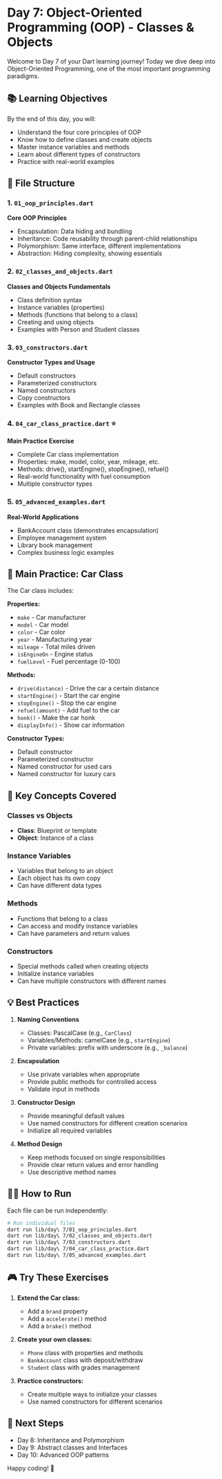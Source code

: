 # Day 7: Object-Oriented Programming (OOP) - Classes & Objects

Welcome to Day 7 of your Dart learning journey! Today we dive deep into Object-Oriented Programming, one of the most important programming paradigms.

## 📚 Learning Objectives

By the end of this day, you will:
- Understand the four core principles of OOP
- Know how to define classes and create objects
- Master instance variables and methods
- Learn about different types of constructors
- Practice with real-world examples

## 📁 File Structure

### 1. `01_oop_principles.dart`
**Core OOP Principles**
- Encapsulation: Data hiding and bundling
- Inheritance: Code reusability through parent-child relationships  
- Polymorphism: Same interface, different implementations
- Abstraction: Hiding complexity, showing essentials

### 2. `02_classes_and_objects.dart`
**Classes and Objects Fundamentals**
- Class definition syntax
- Instance variables (properties)
- Methods (functions that belong to a class)
- Creating and using objects
- Examples with Person and Student classes

### 3. `03_constructors.dart`
**Constructor Types and Usage**
- Default constructors
- Parameterized constructors
- Named constructors
- Copy constructors
- Examples with Book and Rectangle classes

### 4. `04_car_class_practice.dart` ⭐
**Main Practice Exercise**
- Complete Car class implementation
- Properties: make, model, color, year, mileage, etc.
- Methods: drive(), startEngine(), stopEngine(), refuel()
- Real-world functionality with fuel consumption
- Multiple constructor types

### 5. `05_advanced_examples.dart`
**Real-World Applications**
- BankAccount class (demonstrates encapsulation)
- Employee management system
- Library book management
- Complex business logic examples

## 🚗 Main Practice: Car Class

The Car class includes:

**Properties:**
- `make` - Car manufacturer
- `model` - Car model
- `color` - Car color
- `year` - Manufacturing year
- `mileage` - Total miles driven
- `isEngineOn` - Engine status
- `fuelLevel` - Fuel percentage (0-100)

**Methods:**
- `drive(distance)` - Drive the car a certain distance
- `startEngine()` - Start the car engine
- `stopEngine()` - Stop the car engine
- `refuel(amount)` - Add fuel to the car
- `honk()` - Make the car honk
- `displayInfo()` - Show car information

**Constructor Types:**
- Default constructor
- Parameterized constructor
- Named constructor for used cars
- Named constructor for luxury cars

## 🎯 Key Concepts Covered

### Classes vs Objects
- **Class**: Blueprint or template
- **Object**: Instance of a class

### Instance Variables
- Variables that belong to an object
- Each object has its own copy
- Can have different data types

### Methods
- Functions that belong to a class
- Can access and modify instance variables
- Can have parameters and return values

### Constructors
- Special methods called when creating objects
- Initialize instance variables
- Can have multiple constructors with different names

## 💡 Best Practices

1. **Naming Conventions**
   - Classes: PascalCase (e.g., `CarClass`)
   - Variables/Methods: camelCase (e.g., `startEngine`)
   - Private variables: prefix with underscore (e.g., `_balance`)

2. **Encapsulation**
   - Use private variables when appropriate
   - Provide public methods for controlled access
   - Validate input in methods

3. **Constructor Design**
   - Provide meaningful default values
   - Use named constructors for different creation scenarios
   - Initialize all required variables

4. **Method Design**
   - Keep methods focused on single responsibilities
   - Provide clear return values and error handling
   - Use descriptive method names

## 🏃‍♂️ How to Run

Each file can be run independently:

```bash
# Run individual files
dart run lib/day\ 7/01_oop_principles.dart
dart run lib/day\ 7/02_classes_and_objects.dart
dart run lib/day\ 7/03_constructors.dart
dart run lib/day\ 7/04_car_class_practice.dart
dart run lib/day\ 7/05_advanced_examples.dart
```

## 🎮 Try These Exercises

1. **Extend the Car class:**
   - Add a `brand` property
   - Add a `accelerate()` method
   - Add a `brake()` method

2. **Create your own classes:**
   - `Phone` class with properties and methods
   - `BankAccount` class with deposit/withdraw
   - `Student` class with grades management

3. **Practice constructors:**
   - Create multiple ways to initialize your classes
   - Use named constructors for different scenarios

## 🔗 Next Steps

- Day 8: Inheritance and Polymorphism
- Day 9: Abstract classes and Interfaces
- Day 10: Advanced OOP patterns

Happy coding! 🚀